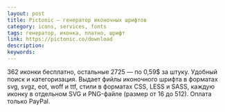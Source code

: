 ```yaml
---
layout: post
title: Pictonic — генератор иконочных шрифтов
category: icons, services, fonts
tags: генератор, иконка, платно, шрифт
link: https://pictonic.co/download
description:
keywords:
---
```


<p>362 иконки бесплатно, остальные 2725 — по 0,59$ за штуку. Удобный поиск и категоризация. Выдает фийлы иконочного шрифта в форматах svg, svgz, eot, woff и ttf, стили в форматах CSS, LESS и SASS, каждую иконку в отдельном SVG и PNG-файле (размер от 16 до 512). Оплата только PayPal.</p>

